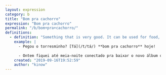```yaml
---
layout: expression
category: b
title: "Bom pra cachorro"
expression: "Bom pra cachorro"
permalink: "/b/bom+pra+cachorro/"
definitions:
  - definition: "Something that is very good. It can be used for food, a situation or event. It may be used for things like exercise, music, or even people, but it may sound weird depending on the context."
    example: |
      - Pegou o torresminho? [Tá](/t/tá/) **bom pra cachorro** hoje!
      
      - Ontem fiquei até meia-noite conectado pra baixar o novo álbum do Pearl Jam no Napster. O som dos caras é bom pra cachorro!
    created: "2019-09-16T19:52:59"
    author: "kinow"
---
```

